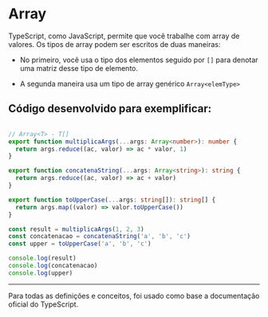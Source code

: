 # Array

TypeScript, como JavaScript, permite que você trabalhe com array de valores. Os tipos de array podem ser escritos de duas maneiras:

* No primeiro, você usa o tipo dos elementos seguido por `[]` para denotar uma matriz desse tipo de elemento.

* A segunda maneira usa um tipo de array genérico `Array<elemType>`

## Código desenvolvido para exemplificar:

~~~typescript

// Array<T> - T[]
export function multiplicaArgs(...args: Array<number>): number {
  return args.reduce((ac, valor) => ac * valor, 1)
}

export function concatenaString(...args: Array<string>): string {
  return args.reduce((ac, valor) => ac + valor)
}

export function toUpperCase(...args: string[]): string[] {
  return args.map((valor) => valor.toUpperCase())
}

const result = multiplicaArgs(1, 2, 3)
const concatenacao = concatenaString('a', 'b', 'c')
const upper = toUpperCase('a', 'b', 'c')

console.log(result)
console.log(concatenacao)
console.log(upper)

~~~

---
Para todas as definições e conceitos, foi usado como base a documentação oficial do TypeScript.
